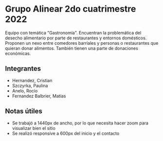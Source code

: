 # Grupo Alinear 2do cuatrimestre 2022
Equipo con temática "Gastronomía". Encuentran la problemática del desecho alimentario por parte de restaurantes y entornos domésticos. Proponen un nexo entre comedores barriales y personas o restaurantes que quieran donar alimentos. También tienen una parte de donaciones económicas.

## Integrantes
* Hernandez, Cristian
* Szczyrka, Paulina
* Anelo, Rocío
* Fernandez Balbrier, Matías

## Notas útiles
* Se trabajó a 1440px de ancho, por lo que necesita hacer zoom para visualizar bien el sitio
* Se realizó responsive a 600px del inicio y el contacto
